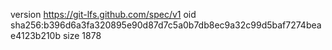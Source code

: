 version https://git-lfs.github.com/spec/v1
oid sha256:b396d6a3fa320895e90d87d7c5a0b7db8ec9a32c99d5baf7274beae4123b210b
size 1878
